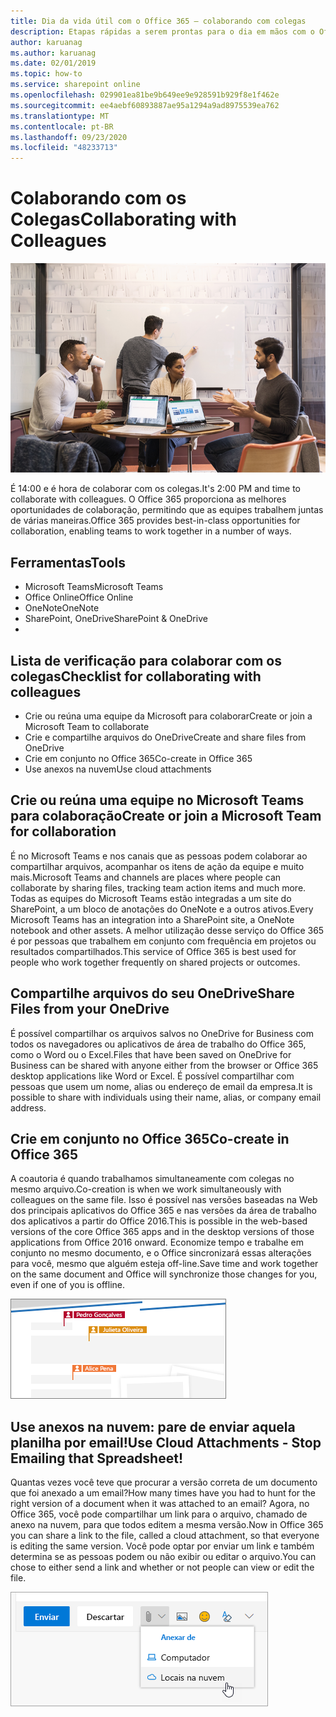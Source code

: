```yaml
---
title: Dia da vida útil com o Office 365 – colaborando com colegas
description: Etapas rápidas a serem prontas para o dia em mãos com o Office 365
author: karuanag
ms.author: karuanag
ms.date: 02/01/2019
ms.topic: how-to
ms.service: sharepoint online
ms.openlocfilehash: 029901ea81be9b649ee9e928591b929f8e1f462e
ms.sourcegitcommit: ee4aebf60893887ae95a1294a9ad8975539ea762
ms.translationtype: MT
ms.contentlocale: pt-BR
ms.lasthandoff: 09/23/2020
ms.locfileid: "48233713"
---
```

# <a name="collaborating-with-colleagues"></a><span data-ttu-id="05ae1-103">Colaborando com os Colegas</span><span class="sxs-lookup"><span data-stu-id="05ae1-103">Collaborating with Colleagues</span></span>

![Visual de deslocamento](media/ditl_collab.png)

<span data-ttu-id="05ae1-105">É 14:00 e é hora de colaborar com os colegas.</span><span class="sxs-lookup"><span data-stu-id="05ae1-105">It's 2:00 PM and time to collaborate with colleagues.</span></span> <span data-ttu-id="05ae1-106">O Office 365 proporciona as melhores oportunidades de colaboração, permitindo que as equipes trabalhem juntas de várias maneiras.</span><span class="sxs-lookup"><span data-stu-id="05ae1-106">Office 365 provides best-in-class opportunities for collaboration, enabling teams to work together in a number of ways.</span></span> 

## <a name="tools"></a><span data-ttu-id="05ae1-107">Ferramentas</span><span class="sxs-lookup"><span data-stu-id="05ae1-107">Tools</span></span>
- <span data-ttu-id="05ae1-108">Microsoft Teams</span><span class="sxs-lookup"><span data-stu-id="05ae1-108">Microsoft Teams</span></span>
- <span data-ttu-id="05ae1-109">Office Online</span><span class="sxs-lookup"><span data-stu-id="05ae1-109">Office Online</span></span>
- <span data-ttu-id="05ae1-110">OneNote</span><span class="sxs-lookup"><span data-stu-id="05ae1-110">OneNote</span></span>
- <span data-ttu-id="05ae1-111">SharePoint, OneDrive</span><span class="sxs-lookup"><span data-stu-id="05ae1-111">SharePoint & OneDrive</span></span>
- 
## <a name="checklist-for-collaborating-with-colleagues"></a><span data-ttu-id="05ae1-112">Lista de verificação para colaborar com os colegas</span><span class="sxs-lookup"><span data-stu-id="05ae1-112">Checklist for collaborating with colleagues</span></span>
- <span data-ttu-id="05ae1-113">Crie ou reúna uma equipe da Microsoft para colaborar</span><span class="sxs-lookup"><span data-stu-id="05ae1-113">Create or join a Microsoft Team to collaborate</span></span>
- <span data-ttu-id="05ae1-114">Crie e compartilhe arquivos do OneDrive</span><span class="sxs-lookup"><span data-stu-id="05ae1-114">Create and share files from OneDrive</span></span> 
- <span data-ttu-id="05ae1-115">Crie em conjunto no Office 365</span><span class="sxs-lookup"><span data-stu-id="05ae1-115">Co-create in Office 365</span></span> 
- <span data-ttu-id="05ae1-116">Use anexos na nuvem</span><span class="sxs-lookup"><span data-stu-id="05ae1-116">Use cloud attachments</span></span>

## <a name="create-or-join-a-microsoft-team-for-collaboration"></a><span data-ttu-id="05ae1-117">Crie ou reúna uma equipe no Microsoft Teams para colaboração</span><span class="sxs-lookup"><span data-stu-id="05ae1-117">Create or join a Microsoft Team for collaboration</span></span>

<span data-ttu-id="05ae1-118">É no Microsoft Teams e nos canais que as pessoas podem colaborar ao compartilhar arquivos, acompanhar os itens de ação da equipe e muito mais.</span><span class="sxs-lookup"><span data-stu-id="05ae1-118">Microsoft Teams and channels are places where people can collaborate by sharing files, tracking team action items and much more.</span></span> <span data-ttu-id="05ae1-119">Todas as equipes do Microsoft Teams estão integradas a um site do SharePoint, a um bloco de anotações do OneNote e a outros ativos.</span><span class="sxs-lookup"><span data-stu-id="05ae1-119">Every Microsoft Teams has an integration into a SharePoint site, a OneNote notebook and other assets.</span></span> <span data-ttu-id="05ae1-120">A melhor utilização desse serviço do Office 365 é por pessoas que trabalhem em conjunto com frequência em projetos ou resultados compartilhados.</span><span class="sxs-lookup"><span data-stu-id="05ae1-120">This service of Office 365 is best used for people who work together frequently on shared projects or outcomes.</span></span> 

## <a name="share-files-from-your-onedrive"></a><span data-ttu-id="05ae1-121">Compartilhe arquivos do seu OneDrive</span><span class="sxs-lookup"><span data-stu-id="05ae1-121">Share Files from your OneDrive</span></span>
<span data-ttu-id="05ae1-122">É possível compartilhar os arquivos salvos no OneDrive for Business com todos os navegadores ou aplicativos de área de trabalho do Office 365, como o Word ou o Excel.</span><span class="sxs-lookup"><span data-stu-id="05ae1-122">Files that have been saved on OneDrive for Business can be shared with anyone either from the browser or Office 365 desktop applications like Word or Excel.</span></span> <span data-ttu-id="05ae1-123">É possível compartilhar com pessoas que usem um nome, alias ou endereço de email da empresa.</span><span class="sxs-lookup"><span data-stu-id="05ae1-123">It is possible to share with individuals using their name, alias, or company email address.</span></span> 

## <a name="co-create-in-office-365"></a><span data-ttu-id="05ae1-124">Crie em conjunto no Office 365</span><span class="sxs-lookup"><span data-stu-id="05ae1-124">Co-create in Office 365</span></span>
<span data-ttu-id="05ae1-125">A coautoria é quando trabalhamos simultaneamente com colegas no mesmo arquivo.</span><span class="sxs-lookup"><span data-stu-id="05ae1-125">Co-creation is when we work simultaneously with colleagues on the same file.</span></span> <span data-ttu-id="05ae1-126">Isso é possível nas versões baseadas na Web dos principais aplicativos do Office 365 e nas versões da área de trabalho dos aplicativos a partir do Office 2016.</span><span class="sxs-lookup"><span data-stu-id="05ae1-126">This is possible in the web-based versions of the core Office 365 apps and in the desktop versions of those applications from Office 2016 onward.</span></span>  <span data-ttu-id="05ae1-127">Economize tempo e trabalhe em conjunto no mesmo documento, e o Office sincronizará essas alterações para você, mesmo que alguém esteja off-line.</span><span class="sxs-lookup"><span data-stu-id="05ae1-127">Save time and work together on the same document and Office will synchronize those changes for you, even if one of you is offline.</span></span> 

![Coautoria no Word](media/ditl_coauth.png)

## <a name="use-cloud-attachments---stop-emailing-that-spreadsheet"></a><span data-ttu-id="05ae1-129">Use anexos na nuvem: pare de enviar aquela planilha por email!</span><span class="sxs-lookup"><span data-stu-id="05ae1-129">Use Cloud Attachments - Stop Emailing that Spreadsheet!</span></span>
<span data-ttu-id="05ae1-130">Quantas vezes você teve que procurar a versão correta de um documento que foi anexado a um email?</span><span class="sxs-lookup"><span data-stu-id="05ae1-130">How many times have you had to hunt for the right version of a document when it was attached to an email?</span></span> <span data-ttu-id="05ae1-131">Agora, no Office 365, você pode compartilhar um link para o arquivo, chamado de anexo na nuvem, para que todos editem a mesma versão.</span><span class="sxs-lookup"><span data-stu-id="05ae1-131">Now in Office 365 you can share a link to the file, called a cloud attachment, so that everyone is editing the same version.</span></span>  <span data-ttu-id="05ae1-132">Você pode optar por enviar um link e também determina se as pessoas podem ou não exibir ou editar o arquivo.</span><span class="sxs-lookup"><span data-stu-id="05ae1-132">You can chose to either send a link and whether or not people can view or edit the file.</span></span> 

![Anexos na Nuvem](media/ditl_cloudattach.png)

